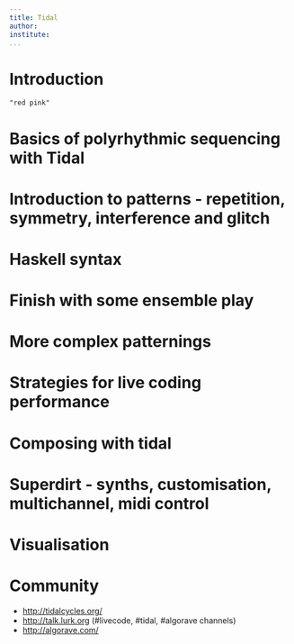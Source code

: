 ```yaml
---
title: Tidal
author:
institute:
...
```


# Introduction


```{.haskell render="colour"}
"red pink"
```


# Basics of polyrhythmic sequencing with Tidal

# Introduction to patterns - repetition, symmetry, interference and glitch

# Haskell syntax

# Finish with some ensemble play

# More complex patternings

# Strategies for live coding performance

# Composing with tidal

# Superdirt - synths, customisation, multichannel, midi control

# Visualisation

# Community

* http://tidalcycles.org/
* http://talk.lurk.org (#livecode, #tidal, #algorave channels)
* http://algorave.com/
